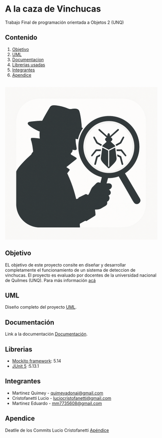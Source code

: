 # A la caza de Vinchucas

Trabajo Final de programación orientada a Objetos 2 (UNQ)
## Contenido
1. [Objetivo](#Objetivo)
2. [UML](#UML)
3. [Documentacion](#Documentación)
4. [Librerias usadas](#Librerias)
5. [Integrantes](#Integrantes)
6. [Apendice](#Apendice)
<br> </br>

![Imagen](https://github.com/Eduardo73Martinez/TpFinalPo2-Vinchucas2025/blob/main/imagenVinchuca.png)

## Objetivo
EL objetivo de este proyecto consite en diseñar y desarrollar completamente el funcionamiento de un sistema de deteccion de vinchucas. El proyecto es evaluado por docentes de la universidad nacional de Quilmes (UNQ). Para más información 
[acá]()


## UML 
Diseño completo del proyecto [UML](https://app.diagrams.net/?splash=0#G1tGuokfUw6TfmLw6mvX-B8xF4s7FwYSFT#%7B%22pageId%22%3A%22gDreenlB6LmliTAObjs-%22%7D).


## Documentación

Link a la documentación [Documentación](https://github.com/Eduardo73Martinez/TpFinalPo2-Vinchucas2025/blob/main/DocumentacionTrabajoVinchucas.pdf).

## Librerias 
* [Mockito framework](https://site.mockito.org/): 5.14
* [JUnit 5](https://junit.org/junit5/) :5.13.1

## Integrantes 

- Martinez Quimey         - quimeyadonai@gmail.com
- Cristofanetti Lucio     - luciocristofanetti@gmail.com
- Martinez Eduardo        - mm7735608@gmail.com

## Apendice
Deatlle de los Commits Lucio Cristofanetti [Apéndice](https://docs.google.com/spreadsheets/d/17EXlL2zOruAL7oo26yJrIqoKIFsu8R8Jt3mKG0A49Z0/edit?usp=sharing)
